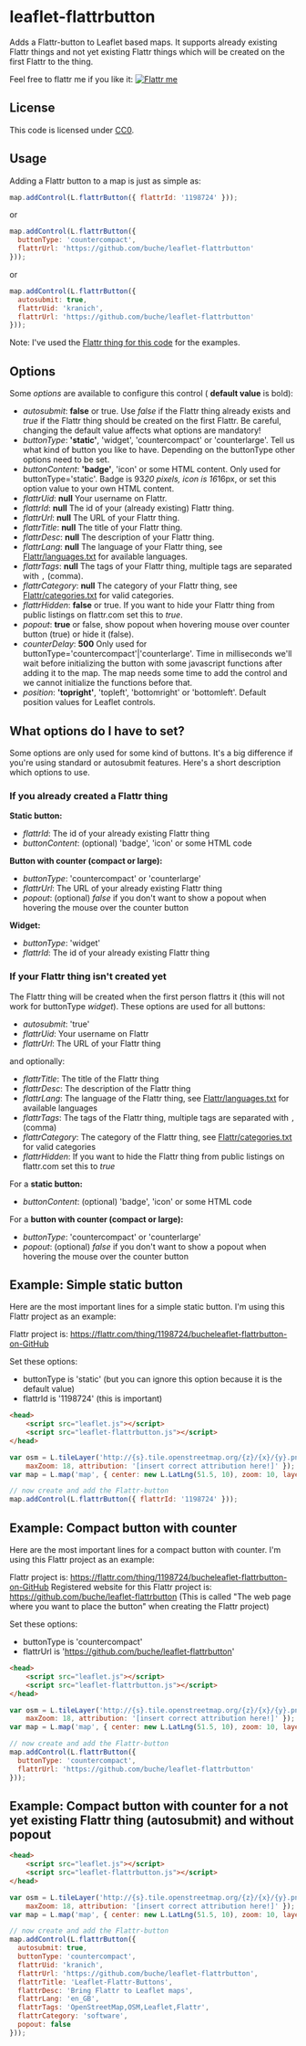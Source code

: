 leaflet-flattrbutton
====================

Adds a Flattr-button to Leaflet based maps. It supports already existing Flattr things and not yet existing Flattr things which will be created on the first Flattr to the thing.

Feel free to flattr me if you like it: [![Flattr me](http://api.flattr.com/button/flattr-badge-large.png)](http://flattr.com/thing/1198724/)

## License

This code is licensed under [CC0](http://creativecommons.org/publicdomain/zero/1.0/ "Creative Commons Zero - Public Domain").

## Usage

Adding a Flattr button to a map is just as simple as:
```js
map.addControl(L.flattrButton({ flattrId: '1198724' }));
```
or
```js
map.addControl(L.flattrButton({
  buttonType: 'countercompact',
  flattrUrl: 'https://github.com/buche/leaflet-flattrbutton'
}));
```
or
```js
map.addControl(L.flattrButton({
  autosubmit: true,
  flattrUid: 'kranich',
  flattrUrl: 'https://github.com/buche/leaflet-flattrbutton'
}));
```

Note: I've used the [Flattr thing for this code](http://flattr.com/thing/1198724/) for the examples.

## Options

Some *options* are available to configure this control ( **default value** is bold):

* *autosubmit*: **false** or true. Use *false* if the Flattr thing already exists and *true* if the Flattr thing should be created on the first Flattr. Be careful, changing the default value affects what options are mandatory!
* *buttonType*: **'static'**, 'widget', 'countercompact' or 'counterlarge'. Tell us what kind of button you like to have. Depending on the buttonType other options need to be set.
* *buttonContent*: **'badge'**, 'icon' or some HTML content. Only used for buttonType='static'. Badge is 93*20 pixels, icon is 16*16px, or set this option value to your own HTML content.
* *flattrUid*: **null** Your username on Flattr.
* *flattrId*: **null** The id of your (already existing) Flattr thing.
* *flattrUrl*: **null** The URL of your Flattr thing.
* *flattrTitle*: **null** The title of your Flattr thing.
* *flattrDesc*: **null** The description of your Flattr thing.
* *flattrLang*: **null** The language of your Flattr thing, see [Flattr/languages.txt](https://api.flattr.com/rest/v2/languages.txt) for available languages.
* *flattrTags*: **null** The tags of your Flattr thing, multiple tags are separated with `,` (comma).
* *flattrCategory*: **null** The category of your Flattr thing, see [Flattr/categories.txt](https://api.flattr.com/rest/v2/categories.txt) for valid categories.
* *flattrHidden*: **false** or true. If you want to hide your Flattr thing from public listings on flattr.com set this to *true*.
* *popout*: **true** or false, show popout when hovering mouse over counter button (true) or hide it (false).
* *counterDelay*: **500** Only used for buttonType='countercompact'|'counterlarge'. Time in milliseconds we'll wait before initializing the button with some javascript functions after adding it to the map. The map needs some time to add the control and we cannot initialize the functions before that.
* *position*: **'topright'**, 'topleft', 'bottomright' or 'bottomleft'. Default position values for Leaflet controls.

## What options do I have to set?

Some options are only used for some kind of buttons. It's a big difference if you're using standard or autosubmit features. Here's a short description which options to use.

### If you already created a Flattr thing

**Static button:**

* *flattrId*: The id of your already existing Flattr thing
* *buttonContent*: (optional) 'badge', 'icon' or some HTML code

**Button with counter (compact or large):**

* *buttonType*: 'countercompact' or 'counterlarge'
* *flattrUrl*: The URL of your already existing Flattr thing
* *popout*: (optional) *false* if you don't want to show a popout when hovering the mouse over the counter button

**Widget:**

* *buttonType*: 'widget'
* *flattrId*: The id of your already existing Flattr thing

### If your Flattr thing isn't created yet

The Flattr thing will be created when the first person flattrs it (this will not work for buttonType *widget*). These options are used for all buttons:

* *autosubmit*: 'true'
* *flattrUid*: Your username on Flattr
* *flattrUrl*: The URL of your Flattr thing

and optionally:

* *flattrTitle*: The title of the Flattr thing
* *flattrDesc*: The description of the Flattr thing
* *flattrLang*: The language of the Flattr thing, see [Flattr/languages.txt](https://api.flattr.com/rest/v2/languages.txt) for available languages
* *flattrTags*: The tags of the Flattr thing, multiple tags are separated with `,` (comma)
* *flattrCategory*: The category of the Flattr thing, see [Flattr/categories.txt](https://api.flattr.com/rest/v2/categories.txt) for valid categories
* *flattrHidden*: If you want to hide the Flattr thing from public listings on flattr.com set this to *true*

For a **static button:**

* *buttonContent*: (optional) 'badge', 'icon' or some HTML code

For a **button with counter (compact or large):**

* *buttonType*: 'countercompact' or 'counterlarge'
* *popout*: (optional) *false* if you don't want to show a popout when hovering the mouse over the counter button

## Example: Simple static button

Here are the most important lines for a simple static button. I'm using this Flattr project as an example:

Flattr project is: https://flattr.com/thing/1198724/bucheleaflet-flattrbutton-on-GitHub

Set these options:
* buttonType is 'static' (but you can ignore this option because it is the default value)
* flattrId is '1198724' (this is important)

```html
<head>
	<script src="leaflet.js"></script>
	<script src="leaflet-flattrbutton.js"></script>
</head>
```

```js
var osm = L.tileLayer('http://{s}.tile.openstreetmap.org/{z}/{x}/{y}.png', {
	maxZoom: 18, attribution: '[insert correct attribution here!]' });
var map = L.map('map', { center: new L.LatLng(51.5, 10), zoom: 10, layers: [osm] });

// now create and add the Flattr-button
map.addControl(L.flattrButton({ flattrId: '1198724' }));
```

## Example: Compact button with counter

Here are the most important lines for a compact button with counter. I'm using this Flattr project as an example:

Flattr project is: https://flattr.com/thing/1198724/bucheleaflet-flattrbutton-on-GitHub
Registered website for this Flattr project is: https://github.com/buche/leaflet-flattrbutton (This is called "The web page where you want to place the button" when creating the Flattr project)

Set these options:
* buttonType is 'countercompact'
* flattrUrl is 'https://github.com/buche/leaflet-flattrbutton'

```html
<head>
	<script src="leaflet.js"></script>
	<script src="leaflet-flattrbutton.js"></script>
</head>
```

```js
var osm = L.tileLayer('http://{s}.tile.openstreetmap.org/{z}/{x}/{y}.png', {
	maxZoom: 18, attribution: '[insert correct attribution here!]' });
var map = L.map('map', { center: new L.LatLng(51.5, 10), zoom: 10, layers: [osm] });

// now create and add the Flattr-button
map.addControl(L.flattrButton({
  buttonType: 'countercompact',
  flattrUrl: 'https://github.com/buche/leaflet-flattrbutton'
}));
```

## Example: Compact button with counter for a not yet existing Flattr thing (autosubmit) and without popout

```html
<head>
	<script src="leaflet.js"></script>
	<script src="leaflet-flattrbutton.js"></script>
</head>
```

```js
var osm = L.tileLayer('http://{s}.tile.openstreetmap.org/{z}/{x}/{y}.png', {
	maxZoom: 18, attribution: '[insert correct attribution here!]' });
var map = L.map('map', { center: new L.LatLng(51.5, 10), zoom: 10, layers: [osm] });

// now create and add the Flattr-button
map.addControl(L.flattrButton({
  autosubmit: true,
  buttonType: 'countercompact',
  flattrUid: 'kranich',
  flattrUrl: 'https://github.com/buche/leaflet-flattrbutton',
  flattrTitle: 'Leaflet-Flattr-Buttons',
  flattrDesc: 'Bring Flattr to Leaflet maps',
  flattrLang: 'en_GB',
  flattrTags: 'OpenStreetMap,OSM,Leaflet,Flattr',
  flattrCategory: 'software',
  popout: false
}));
```

